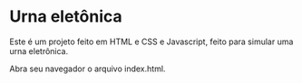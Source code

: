 # Urna eletônica

Este é um projeto feito em HTML e CSS e Javascript, feito para simular 
uma urna eletrônica.


Abra seu navegador o arquivo index.html.